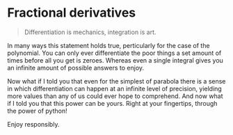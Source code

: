 # Fractional derivatives

> Differentiation is mechanics, integration is art.

In many ways this statement holds true, perticularly for the case of the polynomial. 
You can only ever differentiate the poor things a set amount of times before all you get is zeroes.
Whereas even a single integral gives you an infinite amount of possible answers to enjoy.

Now what if I told you that even for the simplest of parabola there is a sense in which differentiation can happen at an infinite level of precision, 
yielding more values than any of us could ever hope to comprehend.
And now what if I told you that this power can be yours. Right at your fingertips, through the power of python!

Enjoy responsibly.
